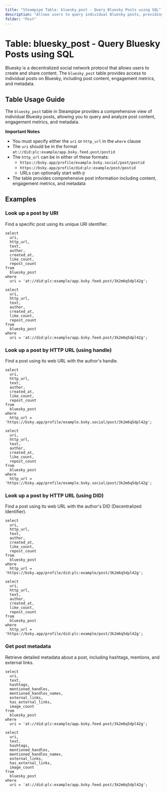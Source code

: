 ```yaml
---
title: "Steampipe Table: bluesky_post - Query Bluesky Posts using SQL"
description: "Allows users to query individual Bluesky posts, providing insights into post content, engagement metrics, and metadata."
folder: "Post"
---
```


# Table: bluesky_post - Query Bluesky Posts using SQL

Bluesky is a decentralized social network protocol that allows users to create and share content. The `bluesky_post` table provides access to individual posts on Bluesky, including post content, engagement metrics, and metadata.

## Table Usage Guide

The `bluesky_post` table in Steampipe provides a comprehensive view of individual Bluesky posts, allowing you to query and analyze post content, engagement metrics, and metadata.

**Important Notes**
- You must specify either the `uri` or `http_url` in the `where` clause
- The `uri` should be in the format `at://did:plc:example/app.bsky.feed.post/postid`
- The `http_url` can be in either of these formats:
  - `https://bsky.app/profile/example.bsky.social/post/postid`
  - `https://bsky.app/profile/did:plc:example/post/postid`
  - URLs can optionally start with `@`
- The table provides comprehensive post information including content, engagement metrics, and metadata

## Examples

### Look up a post by URI
Find a specific post using its unique URI identifier.

```sql+postgres
select
  uri,
  http_url,
  text,
  author,
  created_at,
  like_count,
  repost_count
from
  bluesky_post
where
  uri = 'at://did:plc:example/app.bsky.feed.post/3k2m6q5dpl42g';
```

```sql+sqlite
select
  uri,
  http_url,
  text,
  author,
  created_at,
  like_count,
  repost_count
from
  bluesky_post
where
  uri = 'at://did:plc:example/app.bsky.feed.post/3k2m6q5dpl42g';
```

### Look up a post by HTTP URL (using handle)
Find a post using its web URL with the author's handle.

```sql+postgres
select
  uri,
  http_url,
  text,
  author,
  created_at,
  like_count,
  repost_count
from
  bluesky_post
where
  http_url = 'https://bsky.app/profile/example.bsky.social/post/3k2m6q5dpl42g';
```

```sql+sqlite
select
  uri,
  http_url,
  text,
  author,
  created_at,
  like_count,
  repost_count
from
  bluesky_post
where
  http_url = 'https://bsky.app/profile/example.bsky.social/post/3k2m6q5dpl42g';
```

### Look up a post by HTTP URL (using DID)
Find a post using its web URL with the author's DID (Decentralized Identifier).

```sql+postgres
select
  uri,
  http_url,
  text,
  author,
  created_at,
  like_count,
  repost_count
from
  bluesky_post
where
  http_url = 'https://bsky.app/profile/did:plc:example/post/3k2m6q5dpl42g';
```

```sql+sqlite
select
  uri,
  http_url,
  text,
  author,
  created_at,
  like_count,
  repost_count
from
  bluesky_post
where
  http_url = 'https://bsky.app/profile/did:plc:example/post/3k2m6q5dpl42g';
```

### Get post metadata
Retrieve detailed metadata about a post, including hashtags, mentions, and external links.

```sql+postgres
select
  uri,
  text,
  hashtags,
  mentioned_handles,
  mentioned_handles_names,
  external_links,
  has_external_links,
  image_count
from
  bluesky_post
where
  uri = 'at://did:plc:example/app.bsky.feed.post/3k2m6q5dpl42g';
```

```sql+sqlite
select
  uri,
  text,
  hashtags,
  mentioned_handles,
  mentioned_handles_names,
  external_links,
  has_external_links,
  image_count
from
  bluesky_post
where
  uri = 'at://did:plc:example/app.bsky.feed.post/3k2m6q5dpl42g';
``` 